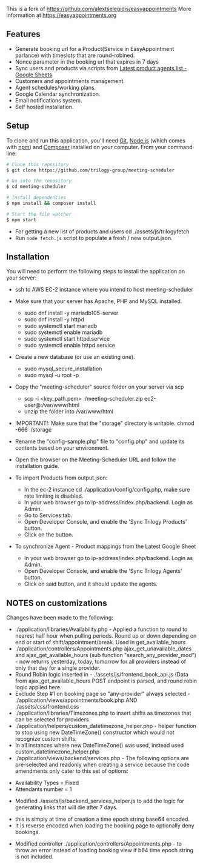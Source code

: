 This is a fork of https://github.com/alextselegidis/easyappointments 
More information at https://easyappointments.org

## Features

* Generate booking url for a Product(Service in EasyAppointment parlance) with timeslots that are round-robined.
* Nonce parameter in the booking url that expires in 7 days
* Sync users and products via scripts from [Latest product agents list - Google Sheets](https://docs.google.com/spreadsheets/d/1v9lYDQvkN65S1-_UeE10XTgxWvfTi4Vz2G1qrPuUUw8/edit?gid=1999904100#gid=1999904100) 
* Customers and appointments management.
* Agent schedules/working plans.
* Google Calendar synchronization.
* Email notifications system.
* Self hosted installation.

## Setup

To clone and run this application, you'll need [Git](https://git-scm.com), [Node.js](https://nodejs.org/en/download/) (which comes with [npm](http://npmjs.com)) and [Composer](https://getcomposer.org) installed on your computer. From your command line:

```bash
# Clone this repository
$ git clone https://github.com/trilogy-group/meeting-scheduler

# Go into the repository
$ cd meeting-scheduler 

# Install dependencies
$ npm install && composer install

# Start the file watcher
$ npm start
```
* For getting a new list of products and users cd ./assets/js/trilogyfetch
* Run `node fetch.js` script to populate a fresh / new output.json. 


## Installation

You will need to perform the following steps to install the application on your server:

* ssh to AWS EC-2 instance where you intend to host meeting-scheduler
* Make sure that your server has Apache, PHP and MySQL installed.
    * sudo dnf install -y mariadb105-server
    * sudo dnf install -y httpd
    * sudo systemctl start mariadb
    * sudo systemctl enable mariadb
    * sudo systemctl start httpd.service
    * sudo systemctl enable httpd.service

* Create a new database (or use an existing one).
    * sudo mysql_secure_installation
    * sudo mysql -u root -p

* Copy the "meeting-scheduler" source folder on your server via scp 
    * scp -i <key_path.pem> ./meeting-scheduler.zip ec2-user@<ip-address>:/var/www/html
    * unzip the folder into /var/www/html

* IMPORTANT!: Make sure that the "storage" directory is writable. chmod -666 ./storage
* Rename the "config-sample.php" file to "config.php" and update its contents based on your environment.
* Open the browser on the Meeting-Scheduler URL and follow the installation guide.

* To import Products from output.json:
    * In the ec-2 instance cd ./application/config/config.php, make sure rate limiting is disabled.  
    * In your web browser go to ip-address/index.php/backend. Login as Admin. 
    * Go to Services tab.
    * Open Developer Console, and enable the 'Sync Trilogy Products' button.
    * Click on the button.

* To synchronize Agent - Product mappings from the Latest Google Sheet
    * In your web browser go to ip-address/index.php/backend. Login as Admin. 
    * Open Developer Console, and enable the 'Sync Trilogy Agents' button.
    * Click on said button, and it should update the agents. 

## NOTES on customizations

Changes have been made to the following:
* ./application/libraries/Availability.php - Applied a function to round to nearest half hour when pulling periods. Round up or down depending on end or start of shift/appointment/break. Used in get_available_hours
* ./application/controllers/Appointments.php ajax_get_unavailable_dates and ajax_get_available_hours (sub function "search_any_provider_mod") - now returns yesterday, today, tomorrow for all providers instead of only that day for a single provider.
* Round Robin logic inserted in - ./assets/js/frontend_book_api.js (Data from ajax_get_available_hours POST endpoint is parsed, and round robin logic applied here. 
* Exclude Step #1 on booking page so "any-provider" always selected - ./application/views/appointments/book.php AND ./assets/css/frontend.css
* ./application/libraries/Timezones.php to insert shifts as timezones that can be selected for providers
* ./application/helpers/custom_datetimezone_helper.php - helper function to stop using new DateTimeZone() constructor which would not recognize custom shifts. 
* In all instances where new DateTimeZone() was used, instead used custom_datetimezone_helper.php
* ./application/views/backend/services.php - The following options are pre-selected and readonly when creating a service because the code amendments only cater to this set of options: 
- Availability Types = Fixed
- Attendants number = 1
* Modified ./assets/js/backend_services_helper.js to add the logic for generating links that will die after 7 days. 
- this is simply at time of creation a time epoch string base64 encoded. 
- It is reverse encoded when loading the booking page to optionally deny bookings.
* Modified controller ./application/controllers/Appointments.php - to throw an error instead of loading booking view if b64 time epoch string is not included.
